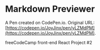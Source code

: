 # Markdown Previewer

A Pen created on CodePen.io. Original URL: [https://codepen.io/JoyJinx/pen/yLZMdPM](https://codepen.io/JoyJinx/pen/yLZMdPM).

freeCodeCamp front-end React Project #2